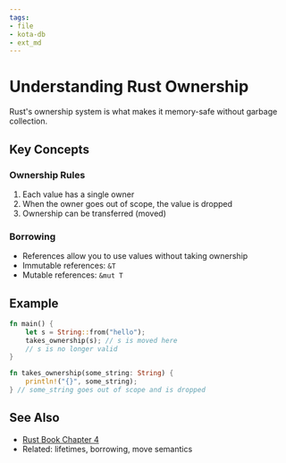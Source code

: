 ```yaml
---
tags:
- file
- kota-db
- ext_md
---
```

# Understanding Rust Ownership

Rust's ownership system is what makes it memory-safe without garbage collection.

## Key Concepts

### Ownership Rules
1. Each value has a single owner
2. When the owner goes out of scope, the value is dropped
3. Ownership can be transferred (moved)

### Borrowing
- References allow you to use values without taking ownership
- Immutable references: `&T`
- Mutable references: `&mut T`

## Example
```rust
fn main() {
    let s = String::from("hello");
    takes_ownership(s); // s is moved here
    // s is no longer valid
}

fn takes_ownership(some_string: String) {
    println!("{}", some_string);
} // some_string goes out of scope and is dropped
```

## See Also
- [Rust Book Chapter 4](https://doc.rust-lang.org/book/ch04-00-understanding-ownership.html)
- Related: lifetimes, borrowing, move semantics

